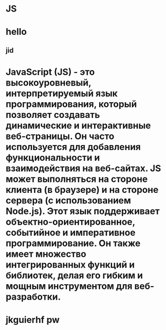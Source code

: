 # JS
# hello
## jid
#  JavaScript (JS) - это высокоуровневый, интерпретируемый язык программирования, который позволяет создавать динамические и интерактивные веб-страницы. Он часто используется для добавления функциональности и взаимодействия на веб-сайтах. JS может выполняться на стороне клиента (в браузере) и на стороне сервера (с использованием Node.js). Этот язык поддерживает объектно-ориентированное, событийное и императивное программирование. Он также имеет множество интегрированных функций и библиотек, делая его гибким и мощным инструментом для веб-разработки.
# jkguierhf pw
